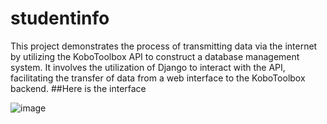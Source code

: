 # studentinfo
This project demonstrates the process of transmitting data via the internet by utilizing the KoboToolbox API to construct a database management system. It involves the utilization of Django to interact with the API, facilitating the transfer of data from a web interface to the KoboToolbox backend.
##Here is the interface

![image](https://github.com/lagrandecode/studentinfo/assets/58033364/754937b1-9f86-4b38-9132-94eb636bca84)
